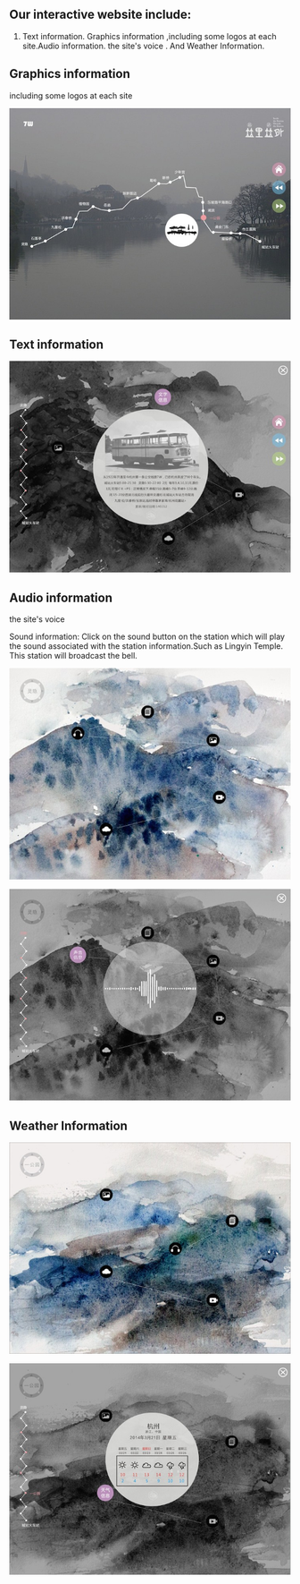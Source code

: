 ## Our interactive website include:
1. Text information. Graphics information ,including some logos at each site.Audio information. the site's voice . And Weather Information.



## Graphics information
 
 including some logos at each site
 
![Ink manuscripts1](../project_images/图形logo1.jpg)



## Text information

![Ink manuscripts1](../project_images/文字.jpg)




## Audio information

the site's voice

Sound information: Click on the sound button on the station which will play the sound associated with the station information.Such as Lingyin Temple. This station will broadcast the bell.


![Ink manuscripts1](../project_images/声音1.jpg)


![Ink manuscripts1](../project_images/声音2.jpg)





##  Weather Information
![Ink manuscripts1](../project_images/天气.jpg)



![Ink manuscripts1](../project_images/天气2.jpg)